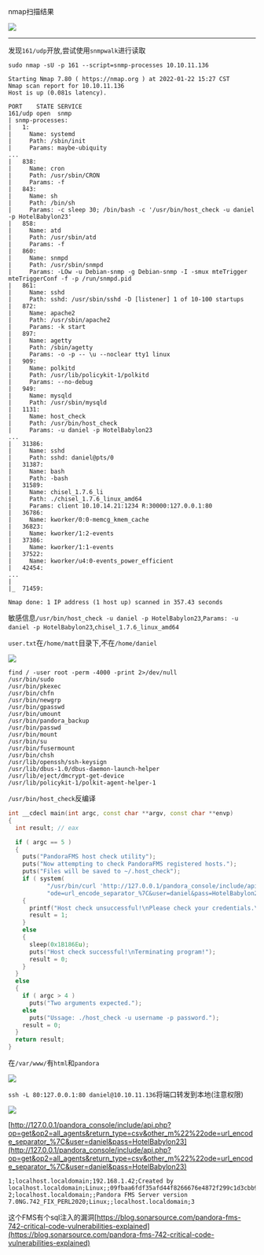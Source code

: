 nmap扫描结果

![](https://cdn.jsdelivr.net/gh/AMDyesIntelno/PicGoImg@master/202201221513433.png)

---

发现`161/udp`开放,尝试使用`snmpwalk`进行读取

`sudo nmap -sU -p 161 --script=snmp-processes 10.10.11.136`

```
Starting Nmap 7.80 ( https://nmap.org ) at 2022-01-22 15:27 CST
Nmap scan report for 10.10.11.136
Host is up (0.081s latency).

PORT    STATE SERVICE
161/udp open  snmp
| snmp-processes: 
|   1: 
|     Name: systemd
|     Path: /sbin/init
|     Params: maybe-ubiquity
...
|   838: 
|     Name: cron
|     Path: /usr/sbin/CRON
|     Params: -f
|   843: 
|     Name: sh
|     Path: /bin/sh
|     Params: -c sleep 30; /bin/bash -c '/usr/bin/host_check -u daniel -p HotelBabylon23'
|   858: 
|     Name: atd
|     Path: /usr/sbin/atd
|     Params: -f
|   860: 
|     Name: snmpd
|     Path: /usr/sbin/snmpd
|     Params: -LOw -u Debian-snmp -g Debian-snmp -I -smux mteTrigger mteTriggerConf -f -p /run/snmpd.pid
|   861: 
|     Name: sshd
|     Path: sshd: /usr/sbin/sshd -D [listener] 1 of 10-100 startups
|   872: 
|     Name: apache2
|     Path: /usr/sbin/apache2
|     Params: -k start
|   897: 
|     Name: agetty
|     Path: /sbin/agetty
|     Params: -o -p -- \u --noclear tty1 linux
|   909: 
|     Name: polkitd
|     Path: /usr/lib/policykit-1/polkitd
|     Params: --no-debug
|   949: 
|     Name: mysqld
|     Path: /usr/sbin/mysqld
|   1131: 
|     Name: host_check
|     Path: /usr/bin/host_check
|     Params: -u daniel -p HotelBabylon23
...
|   31386: 
|     Name: sshd
|     Path: sshd: daniel@pts/0
|   31387: 
|     Name: bash
|     Path: -bash
|   31589: 
|     Name: chisel_1.7.6_li
|     Path: ./chisel_1.7.6_linux_amd64
|     Params: client 10.10.14.21:1234 R:30000:127.0.0.1:80
|   36786: 
|     Name: kworker/0:0-memcg_kmem_cache
|   36823: 
|     Name: kworker/1:2-events
|   37386: 
|     Name: kworker/1:1-events
|   37522: 
|     Name: kworker/u4:0-events_power_efficient
|   42454: 
...
| 
|_  71459: 

Nmap done: 1 IP address (1 host up) scanned in 357.43 seconds
```

敏感信息`/usr/bin/host_check -u daniel -p HotelBabylon23`,`Params: -u daniel -p HotelBabylon23`,`chisel_1.7.6_linux_amd64`

`user.txt`在`/home/matt`目录下,不在`/home/daniel`

![](https://cdn.jsdelivr.net/gh/AMDyesIntelno/PicGoImg@master/202201221539616.png)

```
find / -user root -perm -4000 -print 2>/dev/null
/usr/bin/sudo
/usr/bin/pkexec
/usr/bin/chfn
/usr/bin/newgrp
/usr/bin/gpasswd
/usr/bin/umount
/usr/bin/pandora_backup
/usr/bin/passwd
/usr/bin/mount
/usr/bin/su
/usr/bin/fusermount
/usr/bin/chsh
/usr/lib/openssh/ssh-keysign
/usr/lib/dbus-1.0/dbus-daemon-launch-helper
/usr/lib/eject/dmcrypt-get-device
/usr/lib/policykit-1/polkit-agent-helper-1
```

`/usr/bin/host_check`反编译

```cpp
int __cdecl main(int argc, const char **argv, const char **envp)
{
  int result; // eax

  if ( argc == 5 )
  {
    puts("PandoraFMS host check utility");
    puts("Now attempting to check PandoraFMS registered hosts.");
    puts("Files will be saved to ~/.host_check");
    if ( system(
           "/usr/bin/curl 'http://127.0.0.1/pandora_console/include/api.php?op=get&op2=all_agents&return_type=csv&other_m"
           "ode=url_encode_separator_%7C&user=daniel&pass=HotelBabylon23' > ~/.host_check 2>/dev/null") )
    {
      printf("Host check unsuccessful!\nPlease check your credentials.\nTerminating program!");
      result = 1;
    }
    else
    {
      sleep(0x1B186Eu);
      puts("Host check successful!\nTerminating program!");
      result = 0;
    }
  }
  else
  {
    if ( argc > 4 )
      puts("Two arguments expected.");
    else
      puts("Ussage: ./host_check -u username -p password.");
    result = 0;
  }
  return result;
}
```

在`/var/www/`有`html`和`pandora`

![](https://cdn.jsdelivr.net/gh/AMDyesIntelno/PicGoImg@master/202201221547490.png)

`ssh -L 80:127.0.0.1:80 daniel@10.10.11.136`将端口转发到本地(注意权限)

![](https://cdn.jsdelivr.net/gh/AMDyesIntelno/PicGoImg@master/202201221614269.png)

[http://127.0.0.1/pandora_console/include/api.php?op=get&op2=all_agents&return_type=csv&other_m%22%22ode=url_encode_separator_%7C&user=daniel&pass=HotelBabylon23](http://127.0.0.1/pandora_console/include/api.php?op=get&op2=all_agents&return_type=csv&other_m%22%22ode=url_encode_separator_%7C&user=daniel&pass=HotelBabylon23)

```
1;localhost.localdomain;192.168.1.42;Created by localhost.localdomain;Linux;;09fbaa6fdf35afd44f8266676e4872f299c1d3cbb9846fbe944772d913fcfc69;3
2;localhost.localdomain;;Pandora FMS Server version 7.0NG.742_FIX_PERL2020;Linux;;localhost.localdomain;3
```

这个FMS有个sql注入的漏洞[https://blog.sonarsource.com/pandora-fms-742-critical-code-vulnerabilities-explained](https://blog.sonarsource.com/pandora-fms-742-critical-code-vulnerabilities-explained)

